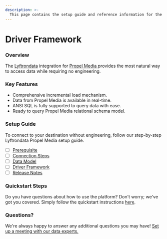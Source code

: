 ```yaml
---
description: >-
  This page contains the setup guide and reference information for the Propel Media source connector.
---
```


# Driver Framework

### Overview

The [Lyftrondata](https://www.lyftrondata.com/) integration for [Propel Media](https://www.lyftrondata.com/integration/propel-media/)[ ](https://www.lyftrondata.com/integration/propel-media/)provides the most natural way to access data while requiring no engineering.

### Key Features

* Comprehensive incremental load mechanism.
* Data from Propel Media is available in real-time.&#x20;
* ANSI SQL is fully supported to query data with ease.
* Ready to query Propel Media relational schema model.

### Setup Guide

To connect to your destination without engineering, follow our step-by-step Lyftrondata Propel Media setup guide.

* [ ] [Prerequisite](../../marketing-analytics/propel-media/prerequisite.md)
* [ ] [Connection Steps](../../marketing-analytics/propel-media/connection-steps.md)
* [ ] [Data Model](../../marketing-analytics/propel-media/data-model/)
* [ ] [Driver Framework](../../marketing-analytics/propel-media/driver-framework/)
* [ ] [Release Notes](../../marketing-analytics/propel-media/release-notes.md)

### Quickstart Steps

Do you have questions about how to use the platform? Don't worry; we've got you covered. Simply follow the quickstart instructions [here](../../../quickstart-steps.md).

### Questions? <a href="#questions" id="questions"></a>

We're always happy to answer any additional questions you may have! [Set up a meeting with our data experts.](https://www.lyftrondata.com/book-a-meeting/)



